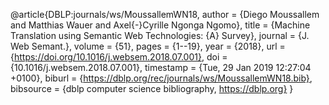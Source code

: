 @article{DBLP:journals/ws/MoussallemWN18,
  author    = {Diego Moussallem and
               Matthias Wauer and
               Axel{-}Cyrille Ngonga Ngomo},
  title     = {Machine Translation using Semantic Web Technologies: {A} Survey},
  journal   = {J. Web Semant.},
  volume    = {51},
  pages     = {1--19},
  year      = {2018},
  url       = {https://doi.org/10.1016/j.websem.2018.07.001},
  doi       = {10.1016/j.websem.2018.07.001},
  timestamp = {Tue, 29 Jan 2019 12:27:04 +0100},
  biburl    = {https://dblp.org/rec/journals/ws/MoussallemWN18.bib},
  bibsource = {dblp computer science bibliography, https://dblp.org}
}